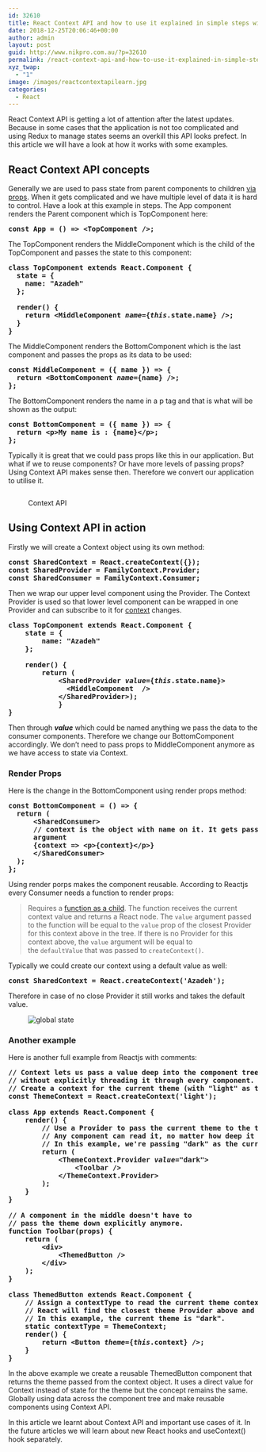```yaml
---
id: 32610
title: React Context API and how to use it explained in simple steps with examples
date: 2018-12-25T20:06:46+00:00
author: admin
layout: post
guid: http://www.nikpro.com.au/?p=32610
permalink: /react-context-api-and-how-to-use-it-explained-in-simple-steps-with-examples/
xyz_twap:
  - "1"
image: /images/reactcontextapilearn.jpg
categories:
  - React
---
```


React Context API is getting a lot of attention after the latest updates. Because in some cases that the application is not too complicated and using Redux to manage states seems an overkill this API looks prefect. In this article we will have a look at how it works with some examples.

## React Context API concepts

Generally we are used to pass state from parent components to children [via props](http://www.nikpro.com.au/explaining-props-and-state-in-react-components/). When it gets complicated and we have multiple level of data it is hard to control. Have a look at this example in steps. The App component renders the Parent component which is TopComponent here:

<pre class="wp-block-preformatted"><strong>const App = () => &lt;TopComponent />;</strong></pre>

The TopComponent renders the MiddleComponent which is the child of the TopComponent and passes the state to this component:

<pre class="wp-block-preformatted"><strong>class TopComponent extends React.Component {<br />  state = {<br />    name: "Azadeh"<br />  };<br /><br />  render() {<br />    return &lt;MiddleComponent </strong><em><strong>name</strong></em><strong>={</strong><em><strong>this</strong></em><strong>.state.name} />;<br />  }<br />}</strong></pre>

The MiddleComponent renders the BottomComponent which is the last component and passes the props as its data to be used:

<pre class="wp-block-preformatted"><strong>const MiddleComponent = ({ name }) => {<br />  return &lt;BottomComponent </strong><em><strong>name</strong></em><strong>={name} />;<br />};</strong></pre>

The BottomComponent renders the name in a p tag and that is what will be shown as the output:

<pre class="wp-block-preformatted"><strong>const BottomComponent = ({ name }) => {<br />  return &lt;p>My name is : {name}&lt;/p>;<br />};</strong></pre>

Typically it is great that we could pass props like this in our application. But what if we to reuse components? Or have more levels of passing props? Using Context API makes sense then. Therefore we convert our application to utilise it.<figure class="wp-block-image">

<img src="http://www.nikpro.com.aureact-context-api-1024x576.jpg" alt="" class="wp-image-32613" srcset="http://testgatsby.localreact-context-api-1024x576.jpg 1024w, http://testgatsby.localreact-context-api-300x169.jpg 300w, http://testgatsby.localreact-context-api-768x432.jpg 768w, http://testgatsby.localreact-context-api.jpg 1280w" sizes="(max-width: 1024px) 100vw, 1024px" /> <figcaption>Context API</figcaption></figure>

## Using Context API in action

Firstly we will create a Context object using its own method:

<pre class="wp-block-preformatted"><strong>const SharedContext = React.createContext({});<br />const SharedProvider = FamilyContext.Provider;<br />const SharedConsumer = FamilyContext.Consumer;<br /></strong></pre>

Then we wrap our upper level component using the Provider. The Context Provider is used so that lower level component can be wrapped in one Provider and can subscribe to it for <a href="https://reactjs.org/docs/context.html#reactcreatecontext" target="_blank" rel="noreferrer noopener" aria-label="context (opens in a new tab)">context</a> changes.

<pre class="wp-block-preformatted"><strong>class TopComponent extends React.Component {<br />    state = {<br />        name: "Azadeh"<br />    };<br /><br />    render() {<br />        return (<br />            &lt;SharedProvider </strong><em><strong>value</strong></em><strong>={</strong><em><strong>this</strong></em><strong>.state.name}><br />              &lt;MiddleComponent  /><br />            &lt;/SharedProvider>);<br />            }<br />}</strong></pre>

Then through _**value**_ which could be named anything we pass the data to the consumer components. Therefore we change our BottomComponent accordingly. We don&#8217;t need to pass props to MiddleComponent anymore as we have access to state via Context.

### Render Props

Here is the change in the BottomComponent using render props method:

<pre class="wp-block-preformatted"><strong>const BottomComponent = () => {<br />  return (<br />      &lt;SharedConsumer><br />      // context is the object with name on it. It gets passed as an<br />      argument<br />      {context => &lt;p>{context}&lt;/p>}<br />      &lt;/SharedConsumer><br />  );<br />};</strong></pre>

Using render porps makes the component reusable. According to Reactjs every Consumer needs a function to render props:

<blockquote class="wp-block-quote">
  <p>
    Requires a <a href="https://reactjs.org/docs/render-props.html#using-props-other-than-render">function as a child</a>. The function receives the current context value and returns a React node. The <code>value</code> argument passed to the function will be equal to the <code>value</code> prop of the closest Provider for this context above in the tree. If there is no Provider for this context above, the <code>value</code> argument will be equal to the <code>defaultValue</code> that was passed to <code>createContext()</code>.
  </p>
</blockquote>

Typically we could create our context using a default value as well:

<pre class="wp-block-preformatted"><strong>const SharedContext = React.createContext('Azadeh');</strong></pre>

Therefore in case of no close Provider it still works and takes the default value.<figure class="wp-block-image">

<img src="http://www.nikpro.com.augloball-state.png" alt="global state" class="wp-image-32614" srcset="http://testgatsby.localgloball-state.png 389w, http://testgatsby.localgloball-state-300x100.png 300w" sizes="(max-width: 389px) 100vw, 389px" /> </figure>

### Another example

Here is another full example from Reactjs with comments:

<pre class="wp-block-preformatted"><strong>// Context lets us pass a value deep into the component tree<br />// without explicitly threading it through every component.<br />// Create a context for the current theme (with "light" as the default).<br />const ThemeContext = React.createContext('light');<br /><br />class App extends React.Component {<br />    render() {<br />        // Use a Provider to pass the current theme to the tree below.<br />        // Any component can read it, no matter how deep it is.<br />        // In this example, we're passing "dark" as the current value.<br />        return (<br />            &lt;ThemeContext.Provider </strong><em><strong>value</strong></em><strong>="dark"><br />                &lt;Toolbar /><br />            &lt;/ThemeContext.Provider><br />        );<br />    }<br />}<br /><br />// A component in the middle doesn't have to<br />// pass the theme down explicitly anymore.<br />function Toolbar(props) {<br />    return (<br />        &lt;div><br />            &lt;ThemedButton /><br />        &lt;/div><br />    );<br />}<br /><br />class ThemedButton extends React.Component {<br />    // Assign a contextType to read the current theme context.<br />    // React will find the closest theme Provider above and use its value.<br />    // In this example, the current theme is "dark".<br />    static contextType = ThemeContext;<br />    render() {<br />        return &lt;Button </strong><em><strong>theme</strong></em><strong>={</strong><em><strong>this</strong></em><strong>.context} />;<br />    }<br />}</strong></pre>

In the above example we create a reusable ThemedButton component that returns the theme passed from the context object. It uses a direct value for Context instead of state for the theme but the concept remains the same. Globally using data across the component tree and make reusable components using Context API.

In this article we learnt about Context API and important use cases of it. In the future articles we will learn about new React hooks and useContext() hook separately.
